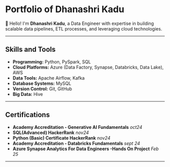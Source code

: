 # Portfolio of Dhanashri Kadu

👋 Hello! I'm **Dhanashri Kadu**, a Data Engineer with expertise in building scalable data pipelines, ETL processes, and leveraging cloud technologies.

---

## Skills and Tools
- **Programming:** Python, PySpark, SQL
- **Cloud Platforms:** Azure (Data Factory, Synapse, Databricks, Data Lake), AWS
- **Data Tools:** Apache Airflow, Kafka
- **Database Systems:** MySQL
- **Version Control:** Git, GitHub
- **Big Data:** Hive

---

## Certifications
- **Academy Accreditation - Generative AI Fundamentals** *oct24*
- **SQL(Advanced) HackerRank** *nov24*
- **Python (Basic) Certificate HackerRank** *nov24*
- **Academy Accreditation - Databricks Fundamentals** *sept 24*
- **Azure Synapse Analytics For Data Engineers -Hands On Project** *Feb 25*

---
